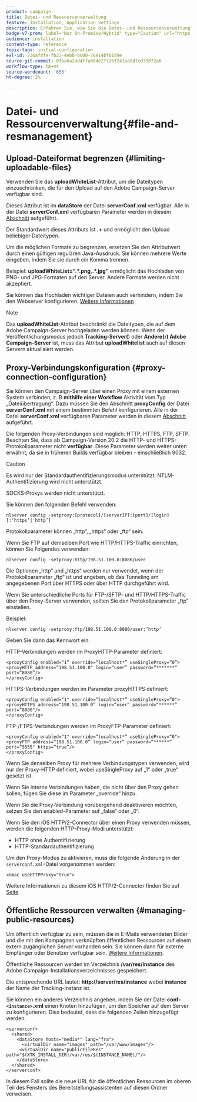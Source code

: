 ```yaml
---
product: campaign
title: Datei- und Ressourcenverwaltung
feature: Installation, Application Settings
description: Erfahren Sie, wie Sie die Datei- und Ressourcenverwaltung in Campaign konfigurieren
badge-v7-prem: label="Nur On-Premise/Hybrid" type="Caution" url="https://experienceleague.adobe.com/docs/campaign-classic/using/installing-campaign-classic/architecture-and-hosting-models/hosting-models-lp/hosting-models.html?lang=de" tooltip="Gilt nur für Hybrid- und On-Premise-Bereitstellungen"
audience: installation
content-type: reference
topic-tags: initial-configuration
exl-id: 236afdfe-fb23-4ebb-b000-76e14bf01d9e
source-git-commit: 0fba6a2ad4ffa864e2f726f241aa9d7cd39072a6
workflow-type: tm+mt
source-wordcount: '653'
ht-degree: 2%

---
```


# Datei- und Ressourcenverwaltung{#file-and-resmanagement}



## Upload-Dateiformat begrenzen {#limiting-uploadable-files}

Verwenden Sie das **uploadWhiteList**-Attribut, um die Dateitypen einzuschränken, die für den Upload auf den Adobe Campaign-Server verfügbar sind.

Dieses Attribut ist im **dataStore** der Datei **serverConf.xml** verfügbar. Alle in der Datei **serverConf.xml** verfügbaren Parameter werden in diesem [Abschnitt](../../installation/using/the-server-configuration-file.md) aufgeführt.

Der Standardwert dieses Attributs ist **.+** und ermöglicht den Upload beliebiger Dateitypen.

Um die möglichen Formate zu begrenzen, ersetzen Sie den Attributwert durch einen gültigen regulären Java-Ausdruck. Sie können mehrere Werte eingeben, indem Sie sie durch ein Komma trennen.

Beispiel: **uploadWhiteList=&quot;.&#42;.png,.&#42;.jpg“** ermöglicht das Hochladen von PNG- und JPG-Formaten auf den Server. Andere Formate werden nicht akzeptiert.

Sie können das Hochladen wichtiger Dateien auch verhindern, indem Sie den Webserver konfigurieren. [Weitere Informationen](web-server-configuration.md)

>[!NOTE]
>
>Das **uploadWhiteList**-Attribut beschränkt die Dateitypen, die auf dem Adobe Campaign-Server hochgeladen werden können. Wenn der Veröffentlichungsmodus jedoch **Tracking-Server(**) oder **Andere(r) Adobe Campaign-Server** ist, muss das Attribut **uploadWhitelist** auch auf diesen Servern aktualisiert werden.

## Proxy-Verbindungskonfiguration {#proxy-connection-configuration}

Sie können den Campaign-Server über einen Proxy mit einem externen System verbinden, z. B **mithilfe einer Workflow** Aktivität vom Typ „Dateiübertragung“. Dazu müssen Sie den Abschnitt **proxyConfig** der Datei **serverConf.xml** mit einem bestimmten Befehl konfigurieren. Alle in der Datei **serverConf.xml** verfügbaren Parameter werden in diesem [Abschnitt](../../installation/using/the-server-configuration-file.md) aufgeführt.

Die folgenden Proxy-Verbindungen sind möglich: HTTP, HTTPS, FTP, SFTP. Beachten Sie, dass ab Campaign-Version 20.2 die HTTP- und HTTPS-Protokollparameter nicht **verfügbar**. Diese Parameter werden weiter unten erwähnt, da sie in früheren Builds verfügbar bleiben - einschließlich 9032.

>[!CAUTION]
>
>Es wird nur der Standardauthentifizierungsmodus unterstützt. NTLM-Authentifizierung wird nicht unterstützt.
>
>SOCKS-Proxys werden nicht unterstützt.
>

Sie können den folgenden Befehl verwenden:

```
nlserver config -setproxy:[protocol]/[serverIP]:[port]/[login][:‘https’|'http’]
```

Protokollparameter können „http“, „https“ oder „ftp“ sein.

Wenn Sie FTP auf demselben Port wie HTTP/HTTPS-Traffic einrichten, können Sie Folgendes verwenden:

```
nlserver config -setproxy:http/198.51.100.0:8080/user
```

Die Optionen „http“ und „https“ werden nur verwendet, wenn der Protokollparameter „ftp“ ist und angeben, ob das Tunneling am angegebenen Port über HTTPS oder über HTTP durchgeführt wird.

Wenn Sie unterschiedliche Ports für FTP-/SFTP- und HTTP/HTTPS-Traffic über den Proxy-Server verwenden, sollten Sie den Protokollparameter „ftp“ einstellen.


Beispiel:

```
nlserver config -setproxy:ftp/198.51.100.0:8080/user:’http’
```

Geben Sie dann das Kennwort ein.

HTTP-Verbindungen werden im ProxyHTTP-Parameter definiert:

```
<proxyConfig enabled=“1” override=“localhost*” useSingleProxy=“0”>
<proxyHTTP address=“198.51.100.0" login=“user” password=“*******” port=“8080”/>
</proxyConfig>
```

HTTPS-Verbindungen werden im Parameter proxyHTTPS definiert:

```
<proxyConfig enabled=“1" override=“localhost*” useSingleProxy=“0">
<proxyHTTPS address=“198.51.100.0” login=“user” password=“******” port=“8080"/>
</proxyConfig>
```

FTP-/FTPS-Verbindungen werden im ProxyFTP-Parameter definiert:

```
<proxyConfig enabled=“1" override=“localhost*” useSingleProxy=“0">
<proxyFTP address=“198.51.100.0” login=“user” password=“******” port=“5555" https=”true”/>
</proxyConfig>
```

Wenn Sie denselben Proxy für mehrere Verbindungstypen verwenden, wird nur der Proxy-HTTP definiert, wobei useSingleProxy auf „1“ oder „true“ gesetzt ist.

Wenn Sie interne Verbindungen haben, die nicht über den Proxy gehen sollen, fügen Sie diese im Parameter „override“ hinzu.

Wenn Sie die Proxy-Verbindung vorübergehend deaktivieren möchten, setzen Sie den enabled-Parameter auf „false“ oder „0“.

Wenn Sie den iOS HTTP/2-Connector über einen Proxy verwenden müssen, werden die folgenden HTTP-Proxy-Modi unterstützt:

* HTTP ohne Authentifizierung
* HTTP-Standardauthentifizierung

Um den Proxy-Modus zu aktivieren, muss die folgende Änderung in der `serverconf.xml`-Datei vorgenommen werden:

```
<nmac useHTTPProxy="true">
```

Weitere Informationen zu diesem iOS HTTP/2-Connector finden Sie auf [Seite](../../delivery/using/about-mobile-app-channel.md).

## Öffentliche Ressourcen verwalten {#managing-public-resources}

Um öffentlich verfügbar zu sein, müssen die in E-Mails verwendeten Bilder und die mit den Kampagnen verknüpften öffentlichen Ressourcen auf einem extern zugänglichen Server vorhanden sein. Sie können dann für externe Empfänger oder Benutzer verfügbar sein. [Weitere Informationen](../../installation/using/deploying-an-instance.md#managing-public-resources).

Öffentliche Ressourcen werden im Verzeichnis **/var/res/instance** des Adobe Campaign-Installationsverzeichnisses gespeichert.

Die entsprechende URL lautet: **http://server/res/instance** wobei **instance** der Name der Tracking-Instanz ist.

Sie können ein anderes Verzeichnis angeben, indem Sie der Datei **conf-`<instance>`.xml** einen Knoten hinzufügen, um den Speicher auf dem Server zu konfigurieren. Dies bedeutet, dass die folgenden Zeilen hinzugefügt werden:

```
<serverconf>
  <shared>
    <dataStore hosts="media*" lang="fra">
      <virtualDir name="images" path="/var/www/images"/>
     <virtualDir name="publicFileRes" path="$(XTK_INSTALL_DIR)/var/res/$(INSTANCE_NAME)/"/>
    </dataStore>
  </shared>
</serverconf>
```

In diesem Fall sollte die neue URL für die öffentlichen Ressourcen im oberen Teil des Fensters des Bereitstellungsassistenten auf diesen Ordner verweisen.
